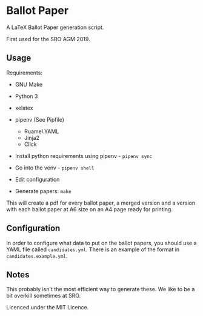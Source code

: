 # Ballot Paper

A LaTeX Ballot Paper generation script.

First used for the SRO AGM 2019.

## Usage

Requirements:

- GNU Make
- Python 3
- xelatex
- pipenv (See Pipfile)
  - Ruamel.YAML
  - Jinja2
  - Click

- Install python requirements using pipenv - `pipenv sync`
- Go into the venv - `pipenv shell`
- Edit configuration
- Generate papers: `make`

This will create a pdf for every ballot paper, a merged version and a version with each ballot paper at A6 size on an A4 page ready for printing.

## Configuration

In order to configure what data to put on the ballot papers, you should use a YAML file called `candidates.yml`. There is an example of the format in `candidates.example.yml`.


## Notes

This probably isn't the most efficient way to generate these. We like to be a bit overkill sometimes at SRO.

Licenced under the MIT Licence.
